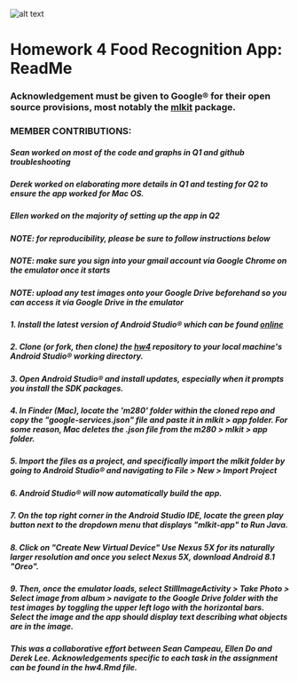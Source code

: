 ![alt text](https://previews.123rf.com/images/bdcollins/bdcollins1408/bdcollins140800228/30927502-random-foods-collage-isolated-over-white.jpg)

# Homework 4 Food Recognition App: ReadMe

### Acknowledgement must be given to Google® for their open source provisions, most notably the [mlkit](https://github.com/firebase/quickstart-android) package.
### MEMBER CONTRIBUTIONS:
##### Sean worked on most of the code and graphs in Q1 and github troubleshooting
##### Derek worked on elaborating more details in Q1 and testing for Q2 to ensure the app worked for Mac OS.
##### Ellen worked on the majority of setting up the app in Q2

##### NOTE: for reproducibility, please be sure to follow instructions below
##### NOTE: make sure you sign into your gmail account via Google Chrome on the emulator once it starts
##### NOTE: upload any test images onto your Google Drive beforehand so you can access it via Google Drive in the emulator

##### 1. Install the latest version of Android Studio® which can be found [online](https://developer.android.com/studio/install)

##### 2. Clone (or fork, then clone) the [hw4](https://github.com/seancampeau/hw4) repository to your local machine's Android Studio® working directory.

##### 3. Open Android Studio® and install updates, especially when it prompts you install the SDK packages.

##### 4. In Finder (Mac), locate the 'm280' folder within the cloned repo and copy the "google-services.json" file and paste it in mlkit > app folder. For some reason, Mac deletes the .json file from the m280 > mlkit > app folder. 

##### 5. Import the files as a project, and specifically import the mlkit folder by going to Android Studio® and navigating to File > New > Import Project

##### 6. Android Studio® will now automatically build the app.

##### 7. On the top right corner in the Android Studio IDE, locate the green play button next to the dropdown menu that displays "mlkit-app" to Run Java.

##### 8. Click on "Create New Virtual Device" Use Nexus 5X for its naturally larger resolution and once you select Nexus 5X, download Android 8.1 "Oreo".  

##### 9. Then, once the emulator loads, select StillImageActivity > Take Photo > Select image from album  > navigate to the Google Drive folder with the test images by toggling the upper left logo with the horizontal bars. Select the image and the app should display text describing what objects are in the image.


##### This was a collaborative effort between Sean Campeau, Ellen Do and Derek Lee. Acknowledgements specific to each task in the assignment can be found in the hw4.Rmd file.